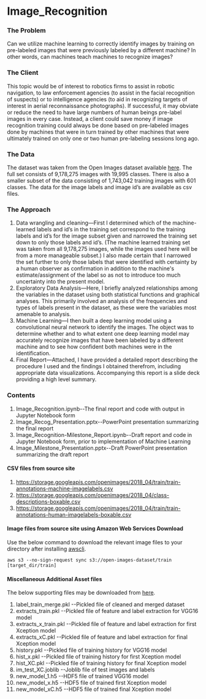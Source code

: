 # Image_Recognition

### The Problem

Can we utilize machine learning to correctly identify images by training on pre-labeled images that were previously labeled by a different machine?  In other words, can machines teach machines to recognize images?  

### The Client

This topic would be of interest to robotics firms to assist in robotic navigation, to law enforcement agencies (to assist in the facial recognition of suspects) or to intelligence agencies (to aid in recognizing targets of interest in aerial reconnaissance photographs).  If successful, it may obviate or reduce the need to have large numbers of human beings pre-label images in every case.  Instead, a client could save money if image recognition training could always be done based on pre-labeled images done by machines that were in turn trained by other machines that were ultimately trained on only one or two human pre-labeling sessions long ago.  
	
### The Data

The dataset was taken from the Open Images dataset available [here](https://storage.googleapis.com/openimages/web/download.html).   The full set consists of 9,178,275 images with 19,995 classes.  There is also a smaller subset of the data consisting of 1,743,042 training images with 601 classes. The data for the image labels and image id’s are available as csv files.  

### The Approach

1.	Data wrangling and cleaning—First I determined which of the machine-learned labels and id’s in the training set correspond to the training labels and id’s for the image subset given and narrowed the training set down to only those labels and id’s.  (The machine learned training set was taken from all 9,178,275 images, while the images used here will be from a more manageable subset.)  I also made certain that I narrowed the set further to only those labels that were identified with certainty by a human observer as confirmation in addition to the machine's estimate/assignment of the label so as not to introduce too much uncertainty into the present model.    
2.	Exploratory Data Analysis—Here, I briefly analyzed relationships among the variables in the dataset using both statistical functions and graphical analyses. This primarily involved an analysis of the frequencies and types of labels present in the dataset, as these were the variables most amenable to analysis.
3.	Machine Learning—I then built a deep learning model using a convolutional neural network to identify the images.  The object was to determine whether and to what extent one deep learning model may accurately recognize images that have been labeled by a different machine and to see how confident both machines were in the identification.
4.	Final Report—Attached, I have provided a detailed report describing the procedure I used and the findings I obtained therefrom, including appropriate data visualizations.  Accompanying this report is a slide deck providing a high level summary. 

### Contents

1.  Image_Recognition.ipynb--The final report and code with output in Jupyter Notebook form
2.  Image_Recog_Presentation.pptx--PowerPoint presentation summarizing the final report
3.  Image_Recognition-Milestone_Report.ipynb--Draft report and code in Jupyter Notebook form, prior to implementation of Machine Learning
4.  Image_Milestone_Presentation.pptx--Draft PowerPoint presentation summarizing the draft report

  #### CSV files from source site
  1.  https://storage.googleapis.com/openimages/2018_04/train/train-annotations-machine-imagelabels.csv
  2.  https://storage.googleapis.com/openimages/2018_04/class-descriptions-boxable.csv
  3.  https://storage.googleapis.com/openimages/2018_04/train/train-annotations-human-imagelabels-boxable.csv
  
  #### Image files from source site using Amazon Web Services Download
  
  Use the below command to download the relevant image files to your directory after installing [awscli](https://aws.amazon.com/cli/). 
  
  	aws s3 --no-sign-request sync s3://open-images-dataset/train [target_dir/train]
  
  #### Miscellaneous Additional Asset files
  
  The below supporting files may be downloaded from [here](https://www.dropbox.com/sh/yr0tkw0jgbefia9/AABqb6iTJUjyD7bgBrTKg2u4a?dl=0).
  
  1.  label_train_merge.pkl --Pickled file of cleaned and merged dataset
  2.  extracts_train.pkl  --Pickled file of feature and label extraction for VGG16 model
  3.  extracts_x_train.pkl  --Pickled file of feature and label extraction for first Xception model 
  4.  extracts_xC.pkl  --Pickled file of feature and label extraction for final Xception model 
  5.  history.pkl  --Pickled file of training history for VGG16 model 
  6.  hist_x.pkl  --Pickled file of training history for first Xception model
  7.  hist_XC.pkl --Pickled file of training history for final Xception model
  8.  im_test_XC.joblib  --Joblib file of test images and labels
  9.  new_model_1.h5 --HDF5 file of trained VGG16 model
  10.  new_model_x.h5 --HDF5 file of trained first Xception model
  11. new_model_xC.h5 --HDF5 file of trained final Xception model
  

